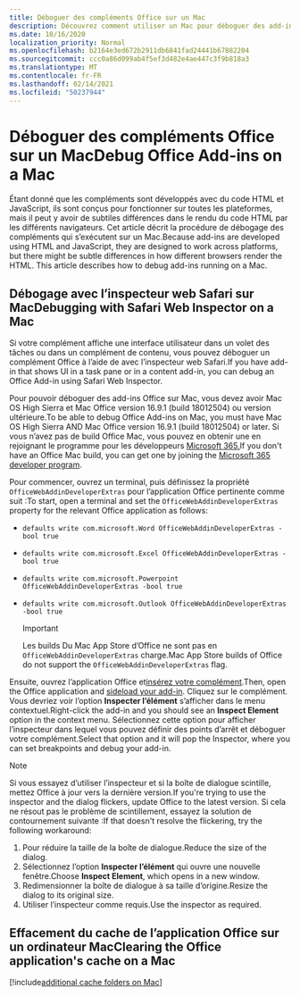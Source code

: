 ```yaml
---
title: Déboguer des compléments Office sur un Mac
description: Découvrez comment utiliser un Mac pour déboguer des add-ins Office.
ms.date: 10/16/2020
localization_priority: Normal
ms.openlocfilehash: b2164e3ed672b2911db6841fad24441b67882204
ms.sourcegitcommit: ccc0a86d099ab4f5ef3d482e4ae447c3f9b818a3
ms.translationtype: MT
ms.contentlocale: fr-FR
ms.lasthandoff: 02/14/2021
ms.locfileid: "50237944"
---
```

# <a name="debug-office-add-ins-on-a-mac"></a><span data-ttu-id="47a0e-103">Déboguer des compléments Office sur un Mac</span><span class="sxs-lookup"><span data-stu-id="47a0e-103">Debug Office Add-ins on a Mac</span></span>

<span data-ttu-id="47a0e-p101">Étant donné que les compléments sont développés avec du code HTML et JavaScript, ils sont conçus pour fonctionner sur toutes les plateformes, mais il peut y avoir de subtiles différences dans le rendu du code HTML par les différents navigateurs. Cet article décrit la procédure de débogage des compléments qui s’exécutent sur un Mac.</span><span class="sxs-lookup"><span data-stu-id="47a0e-p101">Because add-ins are developed using HTML and JavaScript, they are designed to work across platforms, but there might be subtle differences in how different browsers render the HTML. This article describes how to debug add-ins running on a Mac.</span></span>

## <a name="debugging-with-safari-web-inspector-on-a-mac"></a><span data-ttu-id="47a0e-106">Débogage avec l’inspecteur web Safari sur Mac</span><span class="sxs-lookup"><span data-stu-id="47a0e-106">Debugging with Safari Web Inspector on a Mac</span></span>

<span data-ttu-id="47a0e-107">Si votre complément affiche une interface utilisateur dans un volet des tâches ou dans un complément de contenu, vous pouvez déboguer un complément Office à l’aide de avec l’inspecteur web Safari.</span><span class="sxs-lookup"><span data-stu-id="47a0e-107">If you have add-in that shows UI in a task pane or in a content add-in, you can debug an Office Add-in using Safari Web Inspector.</span></span>

<span data-ttu-id="47a0e-108">Pour pouvoir déboguer des add-ins Office sur Mac, vous devez avoir Mac OS High Sierra et Mac Office version 16.9.1 (build 18012504) ou version ultérieure.</span><span class="sxs-lookup"><span data-stu-id="47a0e-108">To be able to debug Office Add-ins on Mac, you must have Mac OS High Sierra AND Mac Office version 16.9.1 (build 18012504) or later.</span></span> <span data-ttu-id="47a0e-109">Si vous n’avez pas de build Office Mac, vous pouvez en obtenir une en rejoignant le programme pour les développeurs [Microsoft 365.](https://developer.microsoft.com/office/dev-program)</span><span class="sxs-lookup"><span data-stu-id="47a0e-109">If you don't have an Office Mac build, you can get one by joining the [Microsoft 365 developer program](https://developer.microsoft.com/office/dev-program).</span></span>

<span data-ttu-id="47a0e-110">Pour commencer, ouvrez un terminal, puis définissez la propriété `OfficeWebAddinDeveloperExtras` pour l’application Office pertinente comme suit :</span><span class="sxs-lookup"><span data-stu-id="47a0e-110">To start, open a terminal and set the `OfficeWebAddinDeveloperExtras` property for the relevant Office application as follows:</span></span>

- `defaults write com.microsoft.Word OfficeWebAddinDeveloperExtras -bool true`

- `defaults write com.microsoft.Excel OfficeWebAddinDeveloperExtras -bool true`

- `defaults write com.microsoft.Powerpoint OfficeWebAddinDeveloperExtras -bool true`

- `defaults write com.microsoft.Outlook OfficeWebAddinDeveloperExtras -bool true`

    > [!IMPORTANT]
    > <span data-ttu-id="47a0e-111">Les builds Du Mac App Store d’Office ne sont pas en `OfficeWebAddinDeveloperExtras` charge.</span><span class="sxs-lookup"><span data-stu-id="47a0e-111">Mac App Store builds of Office do not support the `OfficeWebAddinDeveloperExtras` flag.</span></span>

<span data-ttu-id="47a0e-112">Ensuite, ouvrez l’application Office et[insérez votre complément](sideload-an-office-add-in-on-ipad-and-mac.md).</span><span class="sxs-lookup"><span data-stu-id="47a0e-112">Then, open the Office application and [sideload your add-in](sideload-an-office-add-in-on-ipad-and-mac.md).</span></span> <span data-ttu-id="47a0e-113">Cliquez sur le complément. Vous devriez voir l’option **Inspecter l’élément** s’afficher dans le menu contextuel.</span><span class="sxs-lookup"><span data-stu-id="47a0e-113">Right-click the add-in and you should see an **Inspect Element** option in the context menu.</span></span> <span data-ttu-id="47a0e-114">Sélectionnez cette option pour afficher l’inspecteur dans lequel vous pouvez définir des points d’arrêt et déboguer votre complément.</span><span class="sxs-lookup"><span data-stu-id="47a0e-114">Select that option and it will pop the Inspector, where you can set breakpoints and debug your add-in.</span></span>

> [!NOTE]
> <span data-ttu-id="47a0e-115">Si vous essayez d’utiliser l’inspecteur et si la boîte de dialogue scintille, mettez Office à jour vers la dernière version.</span><span class="sxs-lookup"><span data-stu-id="47a0e-115">If you're trying to use the inspector and the dialog flickers, update Office to the latest version.</span></span> <span data-ttu-id="47a0e-116">Si cela ne résout pas le problème de scintillement, essayez la solution de contournement suivante :</span><span class="sxs-lookup"><span data-stu-id="47a0e-116">If that doesn't resolve the flickering, try the following workaround:</span></span>
> 1. <span data-ttu-id="47a0e-117">Pour réduire la taille de la boîte de dialogue.</span><span class="sxs-lookup"><span data-stu-id="47a0e-117">Reduce the size of the dialog.</span></span>
> 2. <span data-ttu-id="47a0e-118">Sélectionnez l’option **Inspecter l’élément** qui ouvre une nouvelle fenêtre.</span><span class="sxs-lookup"><span data-stu-id="47a0e-118">Choose **Inspect Element**, which opens in a new window.</span></span>
> 3. <span data-ttu-id="47a0e-119">Redimensionner la boîte de dialogue à sa taille d’origine.</span><span class="sxs-lookup"><span data-stu-id="47a0e-119">Resize the dialog to its original size.</span></span>
> 4. <span data-ttu-id="47a0e-120">Utiliser l’inspecteur comme requis.</span><span class="sxs-lookup"><span data-stu-id="47a0e-120">Use the inspector as required.</span></span>

## <a name="clearing-the-office-applications-cache-on-a-mac"></a><span data-ttu-id="47a0e-121">Effacement du cache de l’application Office sur un ordinateur Mac</span><span class="sxs-lookup"><span data-stu-id="47a0e-121">Clearing the Office application's cache on a Mac</span></span>

[!include[additional cache folders on Mac](../includes/mac-cache-folders.md)]
